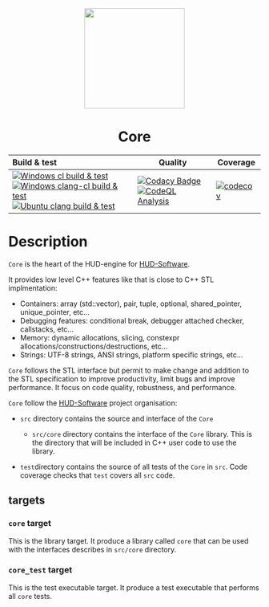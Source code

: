 <div align="center">
  <img width="200" height="200" background-color="white" src="https://avatars.githubusercontent.com/u/104791429"/>
  <h1>Core</h1>
</div>

| Build & test | Quality | Coverage |
|:--------------|---------|--------------|
|[![Windows cl build & test](https://github.com/HUD-Software/core/actions/workflows/windows_cl_x64.yml/badge.svg?branch=main)](https://github.com/HUD-Software/core/actions/workflows/windows_cl_x64.yml?label=Windows%20cl%20build%20%26%20test) <br> [![Windows clang-cl build & test](https://github.com/HUD-Software/core/actions/workflows/windows_clang_x64.yml/badge.svg?branch=main)](https://github.com/HUD-Software/core/actions/workflows/windows_clang_x64.yml?label=Windows%20clang-cl%20build%20%26%20test) <br> [![Ubuntu clang build & test](https://github.com/HUD-Software/core/actions/workflows/ubuntu.yml/badge.svg?branch=main)](https://github.com/HUD-Software/core/actions/workflows/ubuntu.yml?label=Ubuntu%20clang%20build%20%26%20test) | [![Codacy Badge](https://app.codacy.com/project/badge/Grade/8014adeaff854f95b7688b8bed741964)](https://www.codacy.com/gh/HUD-Software/core/dashboard?utm_source=github.com&amp;utm_medium=referral&amp;utm_content=HUD-Software/core&amp;utm_campaign=Badge_Grade) <br> [![CodeQL Analysis](https://github.com/HUD-Software/core/actions/workflows/codeQL.yml/badge.svg?branch=main)](https://github.com/HUD-Software/core/actions/workflows/codeQL.yml) | [![codecov](https://codecov.io/gh/HUD-Software/core/branch/main/graph/badge.svg?token=KDDSR2NG0M)](https://codecov.io/gh/HUD-Software/core)|

# Description

`Core` is the heart of the HUD-engine for [HUD-Software](https://github.com/HUD-Software).

It provides low level C++ features like that is close to C++ STL implmentation:

- Containers: array (std::vector), pair, tuple, optional, shared_pointer, unique_pointer, etc...
- Debugging features: conditional break, debugger attached checker, callstacks, etc...
- Memory: dynamic allocations, slicing, constexpr allocations/constructions/destructions, etc...
- Strings: UTF-8 strings, ANSI strings, platform specific strings, etc...

`Core` follows the STL interface but permit to make change and addition to the STL specification to improve productivity, limit bugs and improve performance. It focus on code quality, robustness, and performance.

`Core` follow the [HUD-Software](https://github.com/HUD-Software) project organisation:

- `src` directory contains the source and interface of the `Core`
  - `src/core` directory contains the interface of the `Core` library. This is the directory that will be included in C++ user code to use the library.

- `test`directory contains the source of all tests of the `Core` in `src`. Code coverage checks that `test` covers all `src` code.

## targets

### `core` target

This is the library target. It produce a library called `core` that can be used with the interfaces describes in `src/core` directory.

### `core_test` target

This is the test executable target. It produce a test executable that performs all `core` tests.
